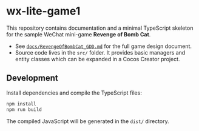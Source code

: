 # wx-lite-game1

This repository contains documentation and a minimal TypeScript skeleton for the sample WeChat mini-game **Revenge of Bomb Cat**.

- See [`docs/RevengeOfBombCat_GDD.md`](docs/RevengeOfBombCat_GDD.md) for the full game design document.
- Source code lives in the `src/` folder. It provides basic managers and entity classes which can be expanded in a Cocos Creator project.

## Development

Install dependencies and compile the TypeScript files:

```bash
npm install
npm run build
```

The compiled JavaScript will be generated in the `dist/` directory.
